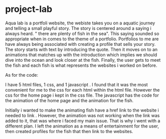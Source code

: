 # project-lab

Aqua lab is a portfoli website, the webiste takes you on a aquatic journey and telling a small playful story. The story is centered around a saying i always heard. " there are plenty of fish in the sea". This saying sounded so appropriate when in comes to the theme of a portfolio. Portfolios to me are have always being associated with creating a profile that sells your story. The story starts with text by introducing the quote. Then it moves on to an animations that matches up with the introduction which implies we should dive into the ocean and look closer at the fish. Finally, the user gets to meet the fish and each fish is what represents the websites i worked on before.


As for the code:

I have 5 html files, 1 css, and 1 javascript . I found that it was the most convenient for me to the css for each html within the html file. However the css for the home page i kept in the css file. The javascript has the code for the animation of the home page and the animation for the fish.

Initially i wanted to make the animating fish have a href link to the website i needed to link . However, the animation was not working when the link was added to it, that was where i faced my main issue. That is why i went with a different plan. I left the animation as a means of entertainment for the user, then created profiles for the fish that then link to the websites. 
